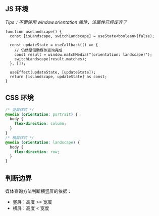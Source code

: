 ## JS 环境

_Tips：不要使用 window.orientation 属性，该属性已经废弃了_

```tsx
function useLandscape() {
  const [isLandscape, switchLandscape] = useState<boolean>(false);

  const updateState = useCallback(() => {
    // 仍然是借助媒体查询完成
    const result = window.matchMedia("(orientation: landscape)");
    switchLandscape(result.matches);
  }, []);

  useEffect(updateState, [updateState]);
  return [isLandscape, updateState] as const;
}
```

## CSS 环境

```css
/* 竖屏样式 */
@media (orientation: portrait) {
  body {
    flex-direction: column;
  }
}
/* 横屏样式 */
@media (orientation: landscape) {
  body {
    flex-direction: row;
  }
}
```

## 判断边界

媒体查询方法判断横竖屏的依据：

- 竖屏：高度 >= 宽度
- 横屏：高度 < 宽度
